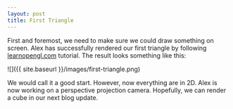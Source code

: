 ```yaml
---
layout: post
title: First Triangle
---
```


First and foremost, we need to make sure we could draw something on screen. Alex has successfully rendered our first triangle by following [learnopengl.com](https://learnopengl.com/Getting-started/Hello-Triangle) tutorial. The result looks something like this:

![]({{ site.baseurl }}/images/first-triangle.png)

We would call it a good start. However, now everything are in 2D. Alex is now working on a perspective projection camera. Hopefully, we can render a cube in our next blog update.